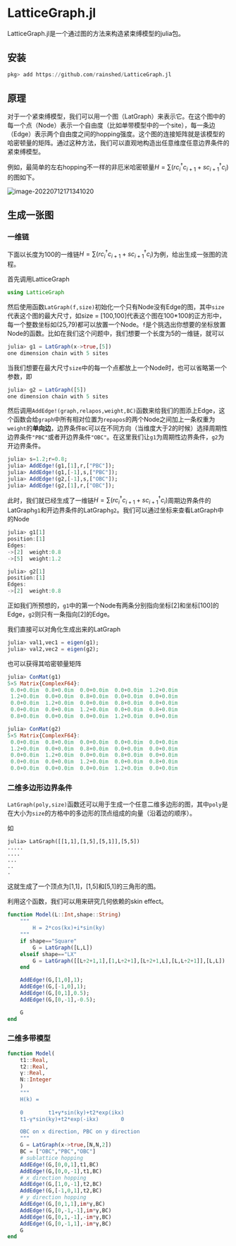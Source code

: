 

# LatticeGraph.jl

LatticeGraph.jl是一个通过图的方法来构造紧束缚模型的julia包。

## 安装

```julia
pkg> add https://github.com/rainshed/LatticeGraph.jl
```



## 原理

对于一个紧束缚模型，我们可以用一个图（LatGraph）来表示它。在这个图中的每一个点（Node）表示一个自由度（比如单带模型中的一个site），每一条边（Edge）表示两个自由度之间的hopping强度。这个图的连接矩阵就是该模型的哈密顿量的矩阵。通过这种方法，我们可以直观地构造出任意维度任意边界条件的紧束缚模型。

例如，最简单的左右hopping不一样的非厄米哈密顿量$H = \sum (rc^\dagger_ic_{i+1}+sc^\dagger_{i+1}c_i)$的图如下。

![image-20220712171341020](/Users/yupengwang/Library/CloudStorage/OneDrive-shanghaitech.edu.cn/learn/project/NH/LatticeGraph/README.assets/image-20220712171341020.png)

## 生成一张图

### 一维链

下面以长度为100的一维链$H = \sum (rc^\dagger_ic_{i+1}+sc^\dagger_{i+1}c_i)$为例，给出生成一张图的流程。

首先调用LatticeGraph

```julia
using LatticeGraph
```

然后使用函数`LatGraph(f,size)`初始化一个只有Node没有Edge的图，其中`size`代表这个图的最大尺寸，如size = [100,100]代表这个图在100*100的正方形中，每一个整数坐标如(25,79)都可以放置一个Node。`f`是个挑选出你想要的坐标放置Node的函数。比如在我们这个问题中，我们想要一个长度为5的一维链，就可以

```julia
julia> g1 = LatGraph(x->true,[5])
one dimension chain with 5 sites
```

当我们想要在最大尺寸`size`中的每一个点都放上一个Node时，也可以省略第一个参数，即

```julia
julia> g2 = LatGraph([5])
one dimension chain with 5 sites
```

然后调用`AddEdge!(graph,relapos,weight,BC)`函数来给我们的图添上Edge，这个函数会给`graph`中所有相对位置为`repapos`的两个Node之间加上一条权重为`weight`的**单向边**，边界条件`BC`可以在不同方向（当维度大于2的时候）选择周期性边界条件`"PBC"`或者开边界条件`"OBC"`。在这里我们让`g1`为周期性边界条件，`g2`为开边界条件。

```julia
julia> s=1.2;r=0.8;
julia> AddEdge!(g1,[1],r,["PBC"]);
julia> AddEdge!(g1,[-1],s,["PBC"]);
julia> AddEdge!(g2,[-1],s,["OBC"]);
julia> AddEdge!(g2,[1],r,["OBC"]);
```

此时，我们就已经生成了一维链$H = \sum (rc^\dagger_ic_{i+1}+sc^\dagger_{i+1}c_i)$周期边界条件的LatGraph`g1`和开边界条件的LatGraph`g2`。我们可以通过坐标来查看LatGraph中的Node

```julia
julia> g1[1]
position:[1]
Edges:
->[2]  weight:0.8
->[5]  weight:1.2

julia> g2[1]
position:[1]
Edges:
->[2]  weight:0.8 
```

正如我们所预想的，`g1`中的第一个Node有两条分别指向坐标[2]和坐标[100]的Edge，`g2`则只有一条指向[2]的Edge。

我们直接可以对角化生成出来的LatGraph

```julia
julia> val1,vec1 = eigen(g1);
julia> val2,vec2 = eigen(g2);
```

也可以获得其哈密顿量矩阵

```julia
julia> ConMat(g1)
5×5 Matrix{ComplexF64}:
 0.0+0.0im  0.8+0.0im  0.0+0.0im  0.0+0.0im  1.2+0.0im
 1.2+0.0im  0.0+0.0im  0.8+0.0im  0.0+0.0im  0.0+0.0im
 0.0+0.0im  1.2+0.0im  0.0+0.0im  0.8+0.0im  0.0+0.0im
 0.0+0.0im  0.0+0.0im  1.2+0.0im  0.0+0.0im  0.8+0.0im
 0.8+0.0im  0.0+0.0im  0.0+0.0im  1.2+0.0im  0.0+0.0im

julia> ConMat(g2)
5×5 Matrix{ComplexF64}:
 0.0+0.0im  0.8+0.0im  0.0+0.0im  0.0+0.0im  0.0+0.0im
 1.2+0.0im  0.0+0.0im  0.8+0.0im  0.0+0.0im  0.0+0.0im
 0.0+0.0im  1.2+0.0im  0.0+0.0im  0.8+0.0im  0.0+0.0im
 0.0+0.0im  0.0+0.0im  1.2+0.0im  0.0+0.0im  0.8+0.0im
 0.0+0.0im  0.0+0.0im  0.0+0.0im  1.2+0.0im  0.0+0.0im
```



### 二维多边形边界条件

`LatGraph(poly,size)`函数还可以用于生成一个任意二维多边形的图，其中`poly`是在大小为`size`的方格中的多边形的顶点组成的向量（沿着边的顺序）。

如

```
julia> LatGraph([[1,1],[1,5],[5,1]],[5,5])
.....
....
...  
..   
.    
```

这就生成了一个顶点为[1,1]，[1,5]和[5,1]的三角形的图。

利用这个函数，我们可以用来研究几何依赖的skin effect。

```julia
function Model(L::Int,shape::String)
    """
        H = 2*cos(kx)+i*sin(ky)
    """
    if shape=="Square"
        G = LatGraph([L,L])
    elseif shape=="LX"
        G = LatGraph([[L÷2+1,1],[1,L÷2+1],[L÷2+1,L],[L,L÷2+1]],[L,L])
    end

    AddEdge!(G,[1,0],1);
    AddEdge!(G,[-1,0],1);
    AddEdge!(G,[0,1],0.5);
    AddEdge!(G,[0,-1],-0.5);

    G
end
```



### 二维多带模型

```julia
function Model(
    t1::Real,
    t2::Real,
    γ::Real,
    N::Integer
    )
    """
    H(k) = 
    
    0        t1+γ*sin(ky)+t2*exp(ikx)
    t1-γ*sin(ky)+t2*exp(-ikx)       0

    OBC on x direction, PBC on y direction
    """ 
    G = LatGraph(x->true,[N,N,2])
    BC = ["OBC","PBC","OBC"]
    # sublattice hopping
    AddEdge!(G,[0,0,1],t1,BC)
    AddEdge!(G,[0,0,-1],t1,BC)
    # x direction hopping
    AddEdge!(G,[1,0,-1],t2,BC)
    AddEdge!(G,[-1,0,1],t2,BC)
    # y direction hopping
    AddEdge!(G,[0,1,1],im*γ,BC)
    AddEdge!(G,[0,-1,-1],im*γ,BC)
    AddEdge!(G,[0,1,-1],-im*γ,BC)
    AddEdge!(G,[0,-1,1],-im*γ,BC)
    G
end
```







